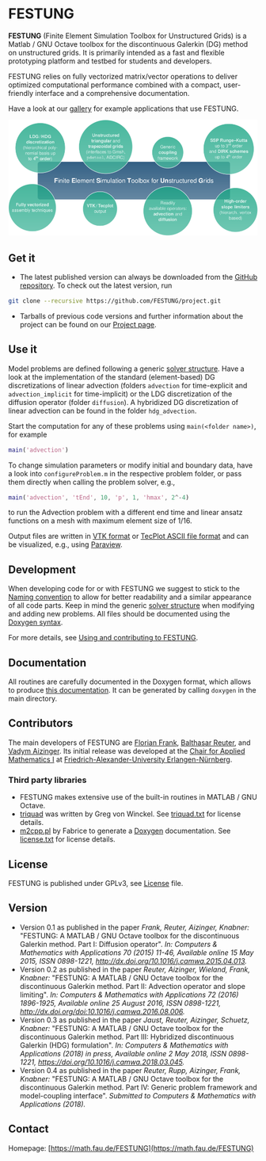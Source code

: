 # FESTUNG

**FESTUNG** (Finite Element Simulation Toolbox for Unstructured Grids) is a Matlab / GNU Octave toolbox for the discontinuous Galerkin (DG) method on unstructured grids. It is primarily intended as a fast and flexible prototyping platform and testbed for students and developers. 

FESTUNG relies on fully vectorized matrix/vector operations to deliver optimized computational performance combined with a compact, user-friendly interface and a comprehensive documentation.

Have a look at our [gallery](doxygen/gallery.md) for example applications that use FESTUNG.

![](doxygen/images/features.png)

## Get it
* The latest published version can always be downloaded from the [GitHub repository](https://github.com/FESTUNG/project).
To check out the latest version, run 
```bash
git clone --recursive https://github.com/FESTUNG/project.git
```

* Tarballs of previous code versions and further information about the project can be found on our [Project page](https://math.fau.de/FESTUNG).

## Use it
Model problems are defined following a generic [solver structure](doxygen/solverStructure.md).
Have a look at the implementation of the standard (element-based) DG discretizations of linear advection (folders `advection` for time-explicit and `advection_implicit` for time-implicit) or the LDG discretization of the diffusion operator (folder `diffusion`).
A hybridized DG discretization of linear advection can be found in the folder `hdg_advection`.

Start the computation for any of these problems using `main(<folder name>)`, for example

```Matlab
main('advection')
```

To change simulation parameters or modify initial and boundary data, have a look into `configureProblem.m` in the respective problem folder, or pass them directly when calling the problem solver, e.g.,

```Matlab
main('advection', 'tEnd', 10, 'p', 1, 'hmax', 2^-4)
```

to run the Advection problem with a different end time and linear ansatz functions on a mesh with maximum element size of 1/16.

Output files are written in [VTK format](http://www.vtk.org/VTK/img/file-formats.pdf) or [TecPlot ASCII file format](http://paulbourke.net/dataformats/tp/) and can be visualized, e.g., using [Paraview](http://www.paraview.org/).

## Development
When developing code for or with FESTUNG we suggest to stick to the [Naming convention](namingConvention.md) to allow for better readability and a similar appearance of all code parts. 
Keep in mind the generic [solver structure](doxygen/solverStructure.md) when modifying and adding new problems.
All files should be documented using the [Doxygen syntax](http://www.stack.nl/~dimitri/doxygen/manual/).

For more details, see [Using and contributing to FESTUNG](doxygen/usingContributing.md).

## Documentation
All routines are carefully documented in the Doxygen format, which allows to produce [this documentation](https://www1.am.uni-erlangen.de/FESTUNG). It can be generated by calling `doxygen` in the main directory.

## Contributors
The main developers of FESTUNG are [Florian Frank](http://frank.ink), [Balthasar Reuter](https://math.fau.de/reuter), and [Vadym Aizinger](https://www.awi.de/nc/en/about-us/organisation/staff/vadym-aizinger.html). Its initial release was developed at the [Chair for Applied Mathematics I](https://www.mso.math.fau.de/applied-mathematics-1.html) at [Friedrich-Alexander-University Erlangen-Nürnberg](https://www.fau.eu).

### Third party libraries
* FESTUNG makes extensive use of the built-in routines in MATLAB / GNU Octave.
* [triquad](https://github.com/FESTUNG/project/blob/master/triquad.m) was written by Greg von Winckel. See [triquad.txt](https://github.com/FESTUNG/project/blob/master/triquad.txt) for license details.
* [m2cpp.pl](https://github.com/FESTUNG/project/blob/master/thirdParty/doxygenMatlab/m2cpp.pl) by Fabrice to generate a [Doxygen](http://www.stack.nl/~dimitri/doxygen/) documentation. See [license.txt](https://github.com/FESTUNG/project/blob/master/thirdParty/doxygenMatlab/license.txt) for license details.

## License 
FESTUNG is published under GPLv3, see [License](license.md) file.

## Version 
* Version 0.1 as published in the paper *Frank, Reuter, Aizinger, Knabner:* "FESTUNG: A MATLAB / GNU Octave toolbox for the discontinuous Galerkin method. Part I: Diffusion operator". *In: Computers & Mathematics with Applications 70 (2015) 11-46, Available online 15 May 2015, ISSN 0898-1221, http://dx.doi.org/10.1016/j.camwa.2015.04.013.*
* Version 0.2 as published in the paper *Reuter, Aizinger, Wieland, Frank, Knabner:* "FESTUNG: A MATLAB / GNU Octave toolbox for the discontinuous Galerkin method. Part II: Advection operator and slope limiting". *In: Computers & Mathematics with Applications 72 (2016) 1896-1925, Available online 25 August 2016, ISSN 0898-1221, http://dx.doi.org/doi:10.1016/j.camwa.2016.08.006.*
* Version 0.3 as published in the paper *Jaust, Reuter, Aizinger, Schuetz, Knabner:* "FESTUNG: A MATLAB / GNU Octave toolbox for the discontinuous Galerkin method. Part III: Hybridized discontinuous Galerkin (HDG) formulation". *In: Computers & Mathematics with Applications (2018) in press, Available online 2 May 2018, ISSN 0898-1221, https://doi.org/10.1016/j.camwa.2018.03.045.*
* Version 0.4 as published in the paper *Reuter, Rupp, Aizinger, Frank, Knabner:* "FESTUNG: A MATLAB / GNU Octave toolbox for the discontinuous Galerkin method. Part IV: Generic problem framework and model-coupling interface". *Submitted to Computers & Mathematics with Applications (2018).*

## Contact
Homepage: [https://math.fau.de/FESTUNG](https://math.fau.de/FESTUNG)
